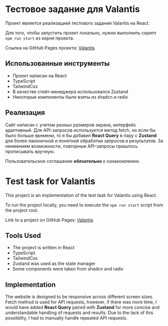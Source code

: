 # Тестовое задание для Valantis

Проект является реализацией тестового задания Valantis на React.

Для того, чтобы запустить проект локально, нужно выполнить скрипт `npm run start` из корня проекта.

Ссылка на GitHub Pages проекта: [Valantis](https://vkharlakov.github.io/valantis-jc-store/)

## Использованные инструменты

- Проект написан на React
- TypeScript
- TailwindCss
- В качестве стейт-менеджера использовался Zustand
- Некоторые компоненты были взяты из shadcn и radix

## Реализация

Сайт написан с учетом разных размеров экрана, интерфейс адаптивный. Для API-запросов используется метод fetch, но если бы было больше времени, то я бы добавил **React Query** в пару с **Zustand** для более лаконичной и понятной обработки запросов и результатов. За неимением возможности, повторные API-запросы пришлось прописывать вручную.

Пользовательское соглашение **обязательно** к ознакомлению.

# Test task for Valantis

This project is an implementation of the test task for Valantis using React.

To run the project locally, you need to execute the `npm run start` script from the project root.

Link to a project on GitHub Pages: [Valantis](https://vkharlakov.github.io/valantis-jc-store/)

## Tools Used

- The project is written in React
- TypeScript
- TailwindCss
- Zustand was used as the state manager
- Some components were taken from shadcn and radix

## Implementation

The website is designed to be responsive across different screen sizes. Fetch method is used for API requests, however, if there was more time, I would have added **React Query** paired with **Zustand** for more concise and understandable handling of requests and results. Due to the lack of this possibility, I had to manually handle repeated API requests.
